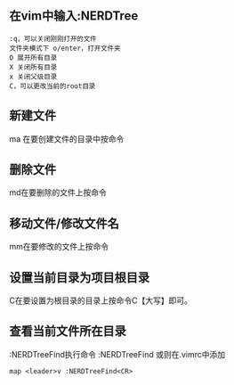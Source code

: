 ## 在vim中输入:NERDTree
```
:q，可以关闭刚刚打开的文件
文件夹模式下 o/enter，打开文件夹
O 展开所有目录 
X 关闭所有目录 
x 关闭父级目录
C，可以更改当前的root目录
```

## 新建文件
ma  在要创建文件的目录中按命令

## 删除文件
md在要删除的文件上按命令

## 移动文件/修改文件名
mm在要修改的文件上按命令

## 设置当前目录为项目根目录
C在要设置为根目录的目录上按命令C【大写】即可。

## 查看当前文件所在目录
:NERDTreeFind执行命令 
:NERDTreeFind 或则在.vimrc中添加
```
map <leader>v :NERDTreeFind<CR>
```
